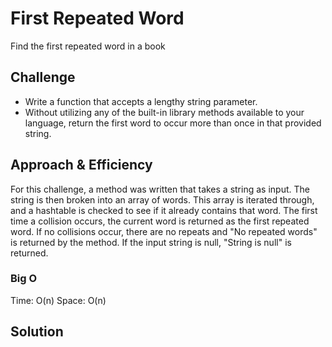 # First Repeated Word
<!-- Short summary or background information -->
Find the first repeated word in a book
## Challenge
<!-- Description of the challenge -->
* Write a function that accepts a lengthy string parameter.
* Without utilizing any of the built-in library methods available to your language, return the first word to occur more than once in that provided string.
## Approach & Efficiency
<!-- What approach did you take? Why? What is the Big O space/time for this approach? -->
For this challenge, a method was written that takes a string as input. The string is then broken into an array of words. This array is iterated through, and a hashtable is checked to see if it already contains that word. The first time a collision occurs, the current word is returned as the first repeated word. If no collisions occur, there are no repeats and "No repeated words" is returned by the method. If the input string is null, "String is null" is returned.

### Big O
Time: O(n)
Space: O(n)
## Solution
<!-- Embedded whiteboard image -->